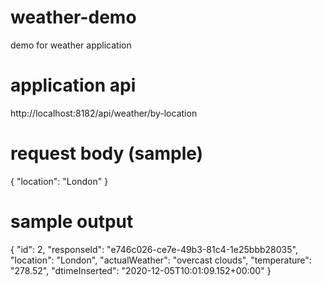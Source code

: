 # weather-demo
demo for weather application

# application api
http://localhost:8182/api/weather/by-location

# request body (sample)
{
	"location": "London"
}

# sample output
{
	"id": 2,
	"responseId": "e746c026-ce7e-49b3-81c4-1e25bbb28035",
	"location": "London",
	"actualWeather": "overcast clouds",
	"temperature": "278.52",
	"dtimeInserted": "2020-12-05T10:01:09.152+00:00"
}
